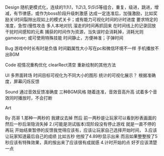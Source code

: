 Design
    随机更模式化，连续的1\1\1，1\2\3, 5\5\5等组合，重复，级进，跳进，增减，有节律感，或作为boss阶段升级刺激感
	达成一定连准后，加强激励，比如奖励关\时间裂隙出现如上的模式关卡；或有能力可视化时间的计时进度
    要求特定的准度，急性\慢性攻击
    多人本地对抗
    溜走的时间再抓回来
    在时间线上的记录回放
    干扰时间感知的元素
    捕获的时间作为资源，当失误时会消耗掉，消耗光则gameover; 或可使用特殊技能
    时间静止，方便神准；子弹时间

Bug
    游戏中时长有时是负值
    时间戳属性大小写在pc和微信环境不一样
    手机播放不出BGM

Code
    视情况重构优化
    clearRect清空 重新绘制的其他方法

UI
    多界面转场
    时间目标可视化为不同大小的图形
    统计的可视化展示？
	根据准确度，屏幕闪烁反馈

Sound
	通过音效反馈准确度
    三种BGM风格
	随着连准，音效音高升高
    试着多个音效同时播放时，不会打断

Art


By 亮哥
1.那种一两秒的 我建议去掉  然后 前一两秒是让玩家可以看到秒表画面的 然后一秒后渐隐消失掉
2.(可能是测试版本)现阶段没有停止游戏 就是一直不停的再玩  开始结束暂停的反馈我觉得应该有，应该让玩家自己选择开始时间，
3.应该让玩家知道最后自己的成绩 比如五秒 他按了4.89秒显示出来 而且如果整整按了5秒应该有特殊效果，真的按出来了应该很有成就感
4.计时开始的点 好歹应该清楚一点 